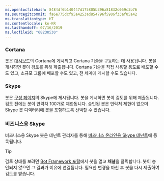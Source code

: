 ```yaml
---
ms.openlocfilehash: 8484df6b140447d175805b396a81832c059c3b76
ms.sourcegitcommit: fa6e775dcf95a4253ad854796f5906f33af05a42
ms.translationtype: HT
ms.contentlocale: ko-KR
ms.lasthandoff: 07/16/2019
ms.locfileid: "68230530"
---
```

### <a name="cortana"></a>Cortana
봇은 [대시보드](https://aka.ms/cortana-publish)의 Cortana에 게시되고 Cortana 기술을 구동하는 데 사용됩니다. 봇을 게시하면 봇이 검토를 위해 제출됩니다. Cortana 기술을 직접 사용할 용도로 배포할 수도 있고, 소규모 그룹에 배포할 수도 있고, 전 세계에 게시할 수도 있습니다.

### <a name="skype"></a>Skype
봇은 [구성 페이지](~/bot-service-channel-connect-skype.md)의 Skype에 게시됩니다. 봇을 게시하면 봇이 검토를 위해 제출됩니다. 검토 전에는 봇이 연락처 100개로 제한됩니다. 승인된 봇은 연락처 제한이 없으며 Skype 봇 디렉터리에 봇을 포함하도록 선택할 수 있습니다.

### <a name="skype-for-business"></a>비즈니스용 Skype
비즈니스용 Skype 봇은 테넌트 관리자를 통해 [비즈니스 온라인용 Skype 테넌트](https://msdn.microsoft.com/skype/Skype-For-Business-Bot-Framework/docs/overview)에 등록됩니다.

> [!TIP]
> 검토 상태를 보려면 [Bot Framework 포털](https://dev.botframework.com/)에서 봇을 열고 **채널**을 클릭합니다.
> 봇이 승인되지 않으면 그 결과가 이유에 연결됩니다. 필요한 변경을 마친 후 봇을 다시 제출하여 검토를 받습니다.
